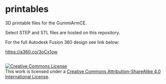 # printables

3D printable files for the GummiArmCE.

Select STEP and STL files are hosted on this repository. 

For the full Autodesk Fusion 360 design see link below:

https://a360.co/3oCx1ow

## 

<a rel="license" href="http://creativecommons.org/licenses/by-sa/4.0/"><img alt="Creative Commons License" style="border-width:0" src="https://i.creativecommons.org/l/by-sa/4.0/88x31.png" /></a><br />This work is licensed under a <a rel="license" href="http://creativecommons.org/licenses/by-sa/4.0/">Creative Commons Attribution-ShareAlike 4.0 International License</a>.
